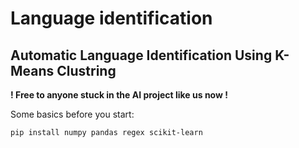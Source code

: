 # Language identification
## Automatic Language Identification Using K-Means Clustring
**! Free to anyone stuck in the AI project like us now !**

Some basics before you start:
```
pip install numpy pandas regex scikit-learn
```
